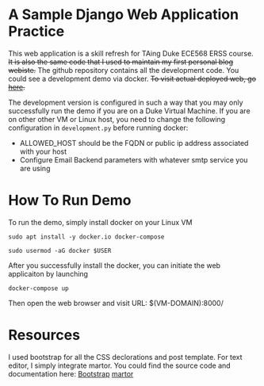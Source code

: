 # A Sample Django Web Application Practice
  This web application is a skill refresh for TAing Duke ECE568 ERSS course. ~~It is also the same code that I used to maintain my first personal blog webiste.~~ The github repository contains all the development code. You could see a development demo via docker. ~~To visit actual deployed web, go [here](placeholder).~~ 
  
  The development version is configured in such a way that you may only successfully run the demo if you are on a Duke Virtual Machine. If you are on other other VM or Linux host, you need to change the following configuration in `development.py` before running docker:
  * ALLOWED_HOST should be the FQDN or public ip address associated with your host
  * Configure Email Backend parameters with whatever smtp service you are using

# How To Run Demo
  To run the demo, simply install docker on your Linux VM

  `sudo apt install -y docker.io docker-compose`

  `sudo usermod -aG docker $USER`

  After you successfully install the docker, you can initiate the web applicaiton by launching

  `docker-compose up`

  Then open the web browser and visit URL: $(VM-DOMAIN):8000/

# Resources
  I used bootstrap for all the CSS declorations and post template. For text editor, I simply integrate martor.
  You could find the source code and documentation here:
  [Bootstrap](https://startbootstrap.com/template-overviews/clean-blog/)
  [martor](https://github.com/agusmakmun/django-markdown-editor)
  
